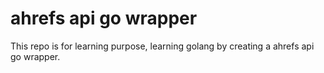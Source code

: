 # ahrefs api go wrapper

This repo is for learning purpose, learning golang by creating a ahrefs api go wrapper.
